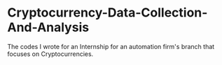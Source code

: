 # Cryptocurrency-Data-Collection-And-Analysis
The codes I wrote for an Internship for an automation firm's branch that focuses on Cryptocurrencies.
